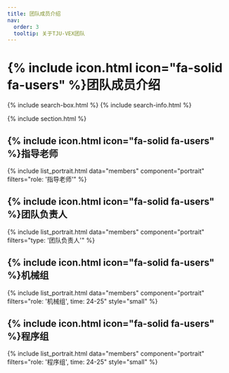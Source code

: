 ```yaml
---
title: 团队成员介绍
nav:
  order: 3
  tooltip: 关于TJU-VEX团队
---
```


# {% include icon.html icon="fa-solid fa-users" %}团队成员介绍
{% include search-box.html %}
{% include search-info.html %}

{% include section.html %}

## {% include icon.html icon="fa-solid fa-users" %}指导老师

{% include list_portrait.html data="members" component="portrait" filters="role: '指导老师'" %}

## {% include icon.html icon="fa-solid fa-users" %}团队负责人
{% include list_portrait.html data="members" component="portrait" filters="type: '团队负责人'" %}

## {% include icon.html icon="fa-solid fa-users" %}机械组
  
{% include list_portrait.html data="members" component="portrait" filters="role: '机械组', time: 24-25" style="small" %}

## {% include icon.html icon="fa-solid fa-users" %}程序组
  
{% include list_portrait.html data="members" component="portrait" filters="role: '程序组', time: 24-25" style="small" %}